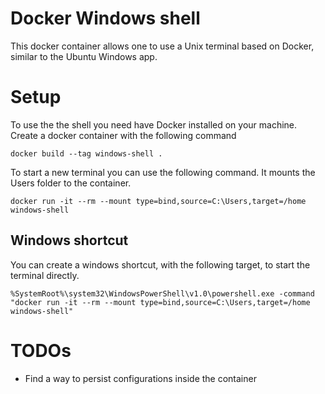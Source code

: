 # Docker Windows shell
This docker container allows one to use a Unix terminal based on Docker, similar to the Ubuntu Windows app.

# Setup
To use the the shell you need have Docker installed on your machine.
Create a docker container with the following command

```
docker build --tag windows-shell .
```

To start a new terminal you can use the following command. It mounts the Users folder to the container.

```
docker run -it --rm --mount type=bind,source=C:\Users,target=/home windows-shell
```

## Windows shortcut
You can create a windows shortcut, with the following target, to start the terminal directly.

```
%SystemRoot%\system32\WindowsPowerShell\v1.0\powershell.exe -command "docker run -it --rm --mount type=bind,source=C:\Users,target=/home windows-shell"
```

# TODOs
- Find a way to persist configurations inside the container
